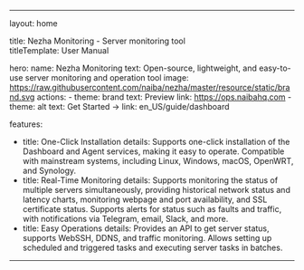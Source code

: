 ---

layout: home

title: Nezha Monitoring - Server monitoring tool  
titleTemplate: User Manual

hero:
  name: Nezha Monitoring
  text: Open-source, lightweight, and easy-to-use server monitoring and operation tool
  image: https://raw.githubusercontent.com/naiba/nezha/master/resource/static/brand.svg
  actions:
    - theme: brand
      text: Preview
      link: https://ops.naibahq.com
    - theme: alt
      text: Get Started →
      link: en_US/guide/dashboard

features:
  - title: One-Click Installation
    details: Supports one-click installation of the Dashboard and Agent services, making it easy to operate. Compatible with mainstream systems, including Linux, Windows, macOS, OpenWRT, and Synology.
  - title: Real-Time Monitoring
    details: Supports monitoring the status of multiple servers simultaneously, providing historical network status and latency charts, monitoring webpage and port availability, and SSL certificate status. Supports alerts for status such as faults and traffic, with notifications via Telegram, email, Slack, and more.
  - title: Easy Operations
    details: Provides an API to get server status, supports WebSSH, DDNS, and traffic monitoring. Allows setting up scheduled and triggered tasks and executing server tasks in batches.

---